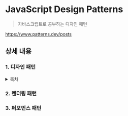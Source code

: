 # JavaScript Design Patterns

> 자바스크립트로 공부하는 디자인 패턴

https://www.patterns.dev/posts

## 상세 내용

### 1. 디자인 패턴

<details>
  <summary>목차</summary>

1. 싱글턴 패턴
2. 프록시 패턴
3. 프로바이더 패턴

</details>

### 2. 렌더링 패턴

### 3. 퍼포먼스 패턴
